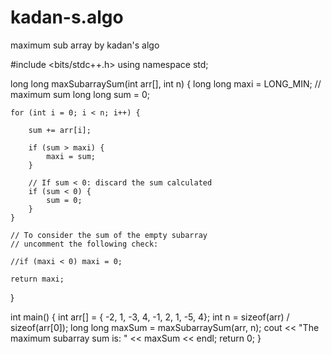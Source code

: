 # kadan-s.algo
maximum sub array by kadan's algo

#include <bits/stdc++.h>
using namespace std;

long long maxSubarraySum(int arr[], int n) {
    long long maxi = LONG_MIN; // maximum sum
    long long sum = 0;

    for (int i = 0; i < n; i++) {

        sum += arr[i];

        if (sum > maxi) {
            maxi = sum;
        }

        // If sum < 0: discard the sum calculated
        if (sum < 0) {
            sum = 0;
        }
    }

    // To consider the sum of the empty subarray
    // uncomment the following check:

    //if (maxi < 0) maxi = 0;

    return maxi;
}

int main()
{
    int arr[] = { -2, 1, -3, 4, -1, 2, 1, -5, 4};
    int n = sizeof(arr) / sizeof(arr[0]);
    long long maxSum = maxSubarraySum(arr, n);
    cout << "The maximum subarray sum is: " << maxSum << endl;
    return 0;
}
